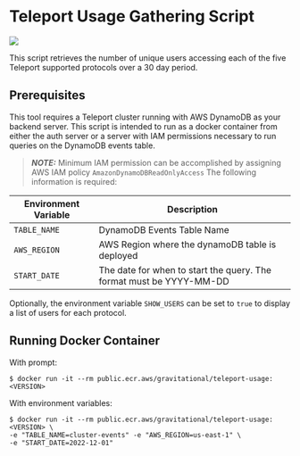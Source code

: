 # Teleport Usage Gathering Script
<a href="https://gallery.ecr.aws/gravitational/teleport-usage">
<img src="https://img.shields.io/github/v/release/gravitational/teleport?sort=semver&label=Container Image&color=621FFF" />
</a>


This script retrieves the number of unique users accessing each of the five
Teleport supported protocols over a 30 day period.

## Prerequisites

This tool requires a Teleport cluster running with AWS DynamoDB as your backend
server. This script is intended to run as a docker container from either the
auth server or a server with IAM permissions necessary to run queries on the
DynamoDB events table.

> **_NOTE:_** Minimum IAM permission can be accomplished by assigning AWS IAM
> policy `AmazonDynamoDBReadOnlyAccess`
The following information is required:

| Environment Variable | Description                                                         |
| ---------------------|---------------------------------------------------------------------|
| `TABLE_NAME`         | DynamoDB Events Table Name                                          |
| `AWS_REGION`         | AWS Region where the dynamoDB table is deployed                     |
| `START_DATE`         | The date for when to start the query. The format must be YYYY-MM-DD |

Optionally, the environment variable `SHOW_USERS` can be set to `true` to display a list of users for each protocol.

## Running Docker Container

With prompt:

```console
$ docker run -it --rm public.ecr.aws/gravitational/teleport-usage:<VERSION>
```

With environment variables:

```console
$ docker run -it --rm public.ecr.aws/gravitational/teleport-usage:<VERSION> \
-e "TABLE_NAME=cluster-events" -e "AWS_REGION=us-east-1" \
-e "START_DATE=2022-12-01"
```
